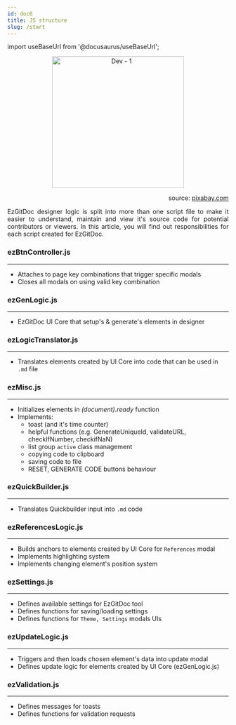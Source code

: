 ```yaml
---
id: doc6
title: JS structure
slug: /start
---
```


import useBaseUrl from '@docusaurus/useBaseUrl';

<p align="center">
<img src={useBaseUrl('img/dev/jsStructure1.png')} alt="Dev - 1" height="300px"/>
</p>

<p align="right">
<span>source: <a href="https://pixabay.com/pl/vectors/infografika-schody-post%C4%99p-krok-2895154/" target="_blank">pixabay.com</a></span>
</p>

<p align="justify">
  EzGitDoc designer logic is split into more than one script file to make it easier to understand, maintain and view it's source code for potential contributors or viewers. In this article, you will find out responsibilities for each script created for  EzGitDoc.
</p>

### ezBtnController.js

<hr/>

- Attaches to page key combinations that trigger specific modals
- Closes all modals on using valid key combination

### ezGenLogic.js

<hr/>

- EzGitDoc UI Core that setup's & generate's elements in designer

### ezLogicTranslator.js

<hr/>

- Translates elements created by UI Core into code that can be used in ```.md``` file

### ezMisc.js

<hr/>

- Initializes elements in <em>(document).ready</em> function
- Implements:
  - toast (and it's time counter)
  - helpful functions (e.g. GenerateUniqueId, validateURL, checkIfNumber, checkifNaN)
  - list group ```active``` class management
  - copying code to clipboard
  - saving code to file
  - RESET, GENERATE CODE buttons behaviour


### ezQuickBuilder.js

<hr/>

- Translates Quickbuilder input into ```.md``` code

### ezReferencesLogic.js

<hr/>

- Builds anchors to elements created by UI Core for ```References``` modal
- Implements highlighting system
- Implements changing element's position system

### ezSettings.js

<hr/>

- Defines available settings for EzGitDoc tool
- Defines functions for saving/loading settings
- Defines functions for  ```Theme, Settings``` modals UIs

### ezUpdateLogic.js

<hr/>

- Triggers and then loads chosen element's data into update modal
- Defines update logic for elements created by UI Core (ezGenLogic.js)

### ezValidation.js

<hr/>

- Defines messages for toasts
- Defines functions for validation requests